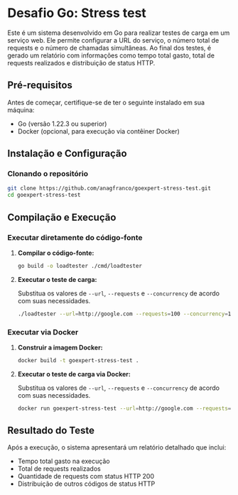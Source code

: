 # Desafio Go: Stress test

Este é um sistema desenvolvido em Go para realizar testes de carga em um serviço web. Ele permite configurar a URL do serviço, o número total de requests e o número de chamadas simultâneas. Ao final dos testes, é gerado um relatório com informações como tempo total gasto, total de requests realizados e distribuição de status HTTP.

## Pré-requisitos

Antes de começar, certifique-se de ter o seguinte instalado em sua máquina:

- Go (versão 1.22.3 ou superior)
- Docker (opcional, para execução via contêiner Docker)

## Instalação e Configuração

### Clonando o repositório

```bash
git clone https://github.com/anagfranco/goexpert-stress-test.git
cd goexpert-stress-test
```

## Compilação e Execução

### Executar diretamente do código-fonte

1. **Compilar o código-fonte:**

   ```bash
   go build -o loadtester ./cmd/loadtester
   ```

2. **Executar o teste de carga:**

   Substitua os valores de `--url`, `--requests` e `--concurrency` de acordo com suas necessidades.

   ```bash
   ./loadtester --url=http://google.com --requests=100 --concurrency=10
   ```

### Executar via Docker

1. **Construir a imagem Docker:**

   ```bash
   docker build -t goexpert-stress-test .
   ```

2. **Executar o teste de carga via Docker:**

   Substitua os valores de `--url`, `--requests` e `--concurrency` de acordo com suas necessidades.

   ```bash
   docker run goexpert-stress-test --url=http://google.com --requests=100 --concurrency=10
   ```

## Resultado do Teste

Após a execução, o sistema apresentará um relatório detalhado que inclui:

- Tempo total gasto na execução
- Total de requests realizados
- Quantidade de requests com status HTTP 200
- Distribuição de outros códigos de status HTTP
